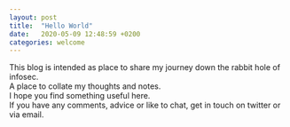 ```yaml
---
layout: post
title:  "Hello World"
date:   2020-05-09 12:48:59 +0200
categories: welcome
---
```

This blog is intended as place to share my journey down the rabbit hole of infosec.
<br>
A place to collate my thoughts and notes.
<br>I hope you find something useful here.<br>
If you have any comments, advice or like to chat, get in touch on twitter or via email.
